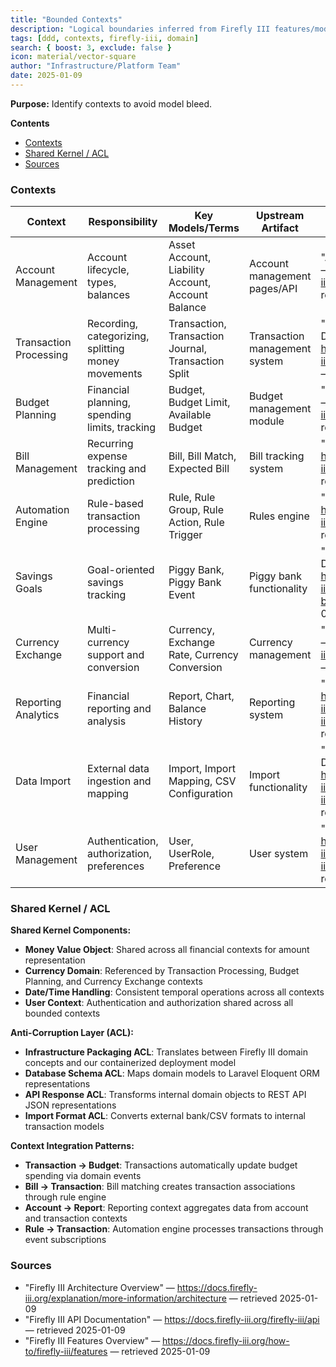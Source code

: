 ```yaml
---
title: "Bounded Contexts"
description: "Logical boundaries inferred from Firefly III features/modules."
tags: [ddd, contexts, firefly-iii, domain]
search: { boost: 3, exclude: false }
icon: material/vector-square
author: "Infrastructure/Platform Team"
date: 2025-01-09
---
```


**Purpose:** Identify contexts to avoid model bleed.

**Contents**
- [Contexts](#contexts)
- [Shared Kernel / ACL](#shared-kernel--acl)
- [Sources](#sources)

### Contexts

| Context | Responsibility | Key Models/Terms | Upstream Artifact | Source |
|--------|-----------------|------------------|-------------------|--------|
| Account Management | Account lifecycle, types, balances | Asset Account, Liability Account, Account Balance | Account management pages/API | "Accounts Documentation" — https://docs.firefly-iii.org/concepts/accounts — retrieved 2025-01-09 |
| Transaction Processing | Recording, categorizing, splitting money movements | Transaction, Transaction Journal, Transaction Split | Transaction management system | "Transactions Documentation" — https://docs.firefly-iii.org/concepts/transactions — retrieved 2025-01-09 |
| Budget Planning | Financial planning, spending limits, tracking | Budget, Budget Limit, Available Budget | Budget management module | "Budgets Documentation" — https://docs.firefly-iii.org/concepts/budgets — retrieved 2025-01-09 |
| Bill Management | Recurring expense tracking and prediction | Bill, Bill Match, Expected Bill | Bill tracking system | "Bills Documentation" — https://docs.firefly-iii.org/concepts/bills — retrieved 2025-01-09 |
| Automation Engine | Rule-based transaction processing | Rule, Rule Group, Rule Action, Rule Trigger | Rules engine | "Rules Documentation" — https://docs.firefly-iii.org/concepts/rules — retrieved 2025-01-09 |
| Savings Goals | Goal-oriented savings tracking | Piggy Bank, Piggy Bank Event | Piggy bank functionality | "Piggy Banks Documentation" — https://docs.firefly-iii.org/concepts/piggy-banks — retrieved 2025-01-09 |
| Currency Exchange | Multi-currency support and conversion | Currency, Exchange Rate, Currency Conversion | Currency management | "Currency Documentation" — https://docs.firefly-iii.org/concepts/currencies — retrieved 2025-01-09 |
| Reporting Analytics | Financial reporting and analysis | Report, Chart, Balance History | Reporting system | "Reports Documentation" — https://docs.firefly-iii.org/how-to/firefly-iii/features/reports — retrieved 2025-01-09 |
| Data Import | External data ingestion and mapping | Import, Import Mapping, CSV Configuration | Import functionality | "Data Import Documentation" — https://docs.firefly-iii.org/how-to/firefly-iii/importing-data — retrieved 2025-01-09 |
| User Management | Authentication, authorization, preferences | User, UserRole, Preference | User system | "User Management" — https://docs.firefly-iii.org/how-to/firefly-iii/features/organize — retrieved 2025-01-09 |

### Shared Kernel / ACL

**Shared Kernel Components:**
- **Money Value Object**: Shared across all financial contexts for amount representation
- **Currency Domain**: Referenced by Transaction Processing, Budget Planning, and Currency Exchange contexts
- **Date/Time Handling**: Consistent temporal operations across all contexts
- **User Context**: Authentication and authorization shared across all bounded contexts

**Anti-Corruption Layer (ACL):**
- **Infrastructure Packaging ACL**: Translates between Firefly III domain concepts and our containerized deployment model
- **Database Schema ACL**: Maps domain models to Laravel Eloquent ORM representations
- **API Response ACL**: Transforms internal domain objects to REST API JSON representations
- **Import Format ACL**: Converts external bank/CSV formats to internal transaction models

**Context Integration Patterns:**
- **Transaction → Budget**: Transactions automatically update budget spending via domain events
- **Bill → Transaction**: Bill matching creates transaction associations through rule engine
- **Account → Report**: Reporting context aggregates data from account and transaction contexts
- **Rule → Transaction**: Automation engine processes transactions through event subscriptions

### Sources
- "Firefly III Architecture Overview" — https://docs.firefly-iii.org/explanation/more-information/architecture — retrieved 2025-01-09
- "Firefly III API Documentation" — https://docs.firefly-iii.org/firefly-iii/api — retrieved 2025-01-09
- "Firefly III Features Overview" — https://docs.firefly-iii.org/how-to/firefly-iii/features — retrieved 2025-01-09

<!-- ai-docs-metadata
{"last_audit":"2025-01-09","fingerprints":{"sources":{"https://docs.firefly-iii.org/explanation/more-information/architecture":"sha256:pending","https://docs.firefly-iii.org/firefly-iii/api":"sha256:pending","https://docs.firefly-iii.org/how-to/firefly-iii/features":"sha256:pending"},"sections":{"bounded-contexts":"sha256:pending"}}}
-->